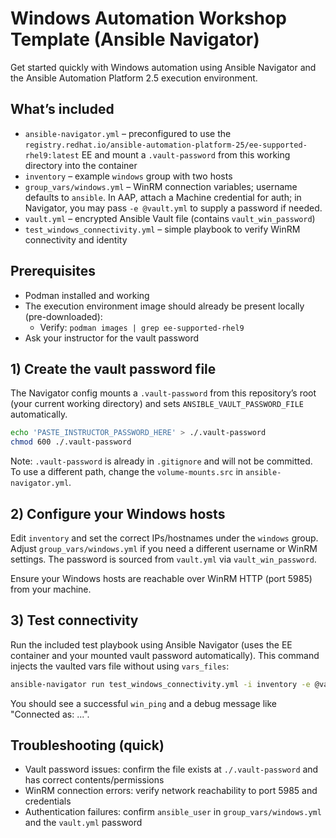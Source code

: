 # Windows Automation Workshop Template (Ansible Navigator)

Get started quickly with Windows automation using Ansible Navigator and the Ansible Automation Platform 2.5 execution environment.

## What’s included
- `ansible-navigator.yml` – preconfigured to use the `registry.redhat.io/ansible-automation-platform-25/ee-supported-rhel9:latest` EE and mount a `.vault-password` from this working directory into the container
- `inventory` – example `windows` group with two hosts
- `group_vars/windows.yml` – WinRM connection variables; username defaults to `ansible`. In AAP, attach a Machine credential for auth; in Navigator, you may pass `-e @vault.yml` to supply a password if needed.
- `vault.yml` – encrypted Ansible Vault file (contains `vault_win_password`)
- `test_windows_connectivity.yml` – simple playbook to verify WinRM connectivity and identity

## Prerequisites
- Podman installed and working
- The execution environment image should already be present locally (pre-downloaded):
  - Verify: `podman images | grep ee-supported-rhel9`
- Ask your instructor for the vault password

## 1) Create the vault password file
The Navigator config mounts a `.vault-password` from this repository’s root (your current working directory) and sets `ANSIBLE_VAULT_PASSWORD_FILE` automatically.

```bash
echo 'PASTE_INSTRUCTOR_PASSWORD_HERE' > ./.vault-password
chmod 600 ./.vault-password
```

Note: `.vault-password` is already in `.gitignore` and will not be committed. To use a different path, change the `volume-mounts.src` in `ansible-navigator.yml`.

## 2) Configure your Windows hosts
Edit `inventory` and set the correct IPs/hostnames under the `windows` group. Adjust `group_vars/windows.yml` if you need a different username or WinRM settings. The password is sourced from `vault.yml` via `vault_win_password`.

Ensure your Windows hosts are reachable over WinRM HTTP (port 5985) from your machine.

## 3) Test connectivity
Run the included test playbook using Ansible Navigator (uses the EE container and your mounted vault password automatically). This command injects the vaulted vars file without using `vars_files`:

```bash
ansible-navigator run test_windows_connectivity.yml -i inventory -e @vault.yml -m stdout
```

You should see a successful `win_ping` and a debug message like "Connected as: ...".

## Troubleshooting (quick)
- Vault password issues: confirm the file exists at `./.vault-password` and has correct contents/permissions
- WinRM connection errors: verify network reachability to port 5985 and credentials
- Authentication failures: confirm `ansible_user` in `group_vars/windows.yml` and the `vault.yml` password